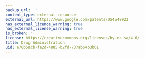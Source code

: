 ```yaml
---
backup_url: ''
content_type: external-resource
external_url: https://www.google.com/patents/US4548922
has_external_licence_warning: true
has_external_license_warning: true
is_broken: ''
license: https://creativecommons.org/licenses/by-nc-sa/4.0/
title: Drug Administration
uid: e70b5acb-fa2d-4885-b2fd-737ab64b3b61
---
```


